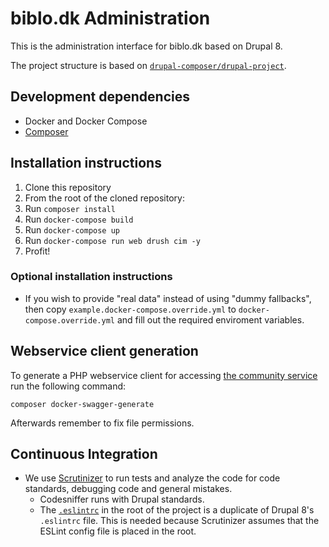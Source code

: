 # biblo.dk Administration

This is the administration interface for biblo.dk based on Drupal 8.

The project structure is based on [`drupal-composer/drupal-project`](https://github.com/drupal-composer/drupal-project).

## Development dependencies

* Docker and Docker Compose
* [Composer](https://getcomposer.org/)

## Installation instructions

1. Clone this repository
2. From the root of the cloned repository:
  1. Run `composer install`
  2. Run `docker-compose build`
  3. Run `docker-compose up`
  4. Run `docker-compose run web drush cim -y`
3. Profit!

### Optional installation instructions

* If you wish to provide "real data" instead of using "dummy fallbacks", then copy `example.docker-compose.override.yml` to `docker-compose.override.yml` and fill out the required enviroment variables.

## Webservice client generation

To generate a PHP webservice client for accessing [the community service](https://github.com/DBCDK/dbc-community-service) run the following command:

`composer docker-swagger-generate`

Afterwards remember to fix file permissions.

## Continuous Integration

* We use [Scrutinizer](https://scrutinizer-ci.com/g/DBCDK/biblo-admin/) to run tests and analyze the code for code standards, debugging code and general mistakes.
  * Codesniffer runs with Drupal standards.
  * The [`.eslintrc`](.eslintrc) in the root of the project is a duplicate of Drupal 8's `.eslintrc` file. This is needed because Scrutinizer assumes that the ESLint config file is placed in the root.
